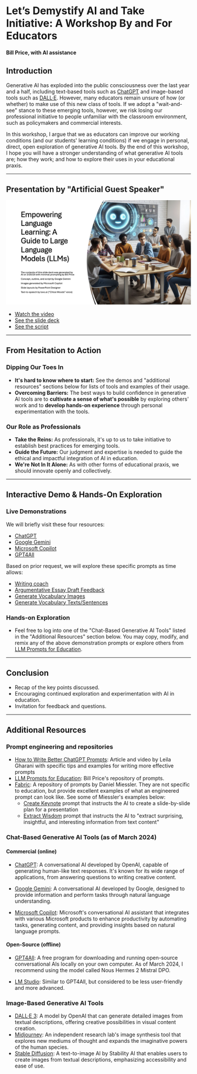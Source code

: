 # Let’s Demystify AI and Take Initiative: A Workshop By and For Educators

#### Bill Price, with AI assistance

## Introduction

Generative AI has exploded into the public consciousness over the last year and a half, including text-based tools such as [ChatGPT](https://chat.openai.com/) and image-based tools such as [DALL·E](https://openai.com/dall-e-3). However, many educators remain unsure of how (or whether) to make use of this new class of tools. If we adopt a "wait-and-see" stance to these emerging tools, however, we risk losing our professional initiative to people unfamiliar with the classroom environment, such as policymakers and commercial interests. 

In this workshop, I argue that we as educators can improve our working conditions (and our students' learning conditions) if we engage in personal, direct, open exploration of generative AI tools. By the end of this workshop, I hope you will have a stronger understanding of what generative AI tools are; how they work; and how to explore their uses in your educational praxis.

---

## Presentation by "Artificial Guest Speaker"

![First slide of AI presentation](/presentations/2024/first_slide.png)

* [Watch the video](https://youtu.be/km6GKg3XaAk)
* [See the slide deck](/presentations/2024/Empowering_Language_Learning_-_A_Guide_to_Large_Language_Models.pptx)
* [See the script](/presentations/2024/Empowering_Language_Learning.md)

---

## From Hesitation to Action

### Dipping Our Toes In

- **It's hard to know where to start:** See the demos and "additional resources" sections below for lists of tools and examples of their usage.
- **Overcoming Barriers:** The best ways to build confidence in generative AI tools are to **cultivate a sense of what's possible** by exploring others' work and to **develop hands-on experience** through personal experimentation with the tools.

### Our Role as Professionals

- **Take the Reins:** As professionals, it's up to us to take initiative to establish best practices for emerging tools.
- **Guide the Future:** Our judgment and expertise is needed to guide the ethical and impactful integration of AI in education.
- **We're Not In It Alone:** As with other forms of educational praxis, we should innovate openly and collectively.

---

## Interactive Demo & Hands-On Exploration

### Live Demonstrations

We will briefly visit these four resources:

- [ChatGPT](https://chat.openai.com/)
- [Google Gemini](https://gemini.google.com)
- [Microsoft Copilot](https://copilot.microsoft.com/)
- [GPT4All](https://gpt4all.io/)

Based on prior request, we will explore these specific prompts as time allows:

- [Writing coach](/prompts/INFSCI_2205_Writing_Coach.md)
- [Argumentative Essay Draft Feedback](/prompts/INFSCI_2205_Argumentative_Essay_Feedback.md)
- [Generate Vocabulary Images](/prompts/Generate_Vocabulary_Images.md)
- [Generate Vocabulary Texts/Sentences](/prompts/Generate_Vocabulary_Sentences.md)

### Hands-on Exploration

- Feel free to log into one of the "Chat-Based Generative AI Tools" listed in the "Additional Resources" section below. You may copy, modify, and remix any of the above demonstration prompts or explore others from [LLM Prompts for Education](/readme.md).

---

## Conclusion

- Recap of the key points discussed.
- Encouraging continued exploration and experimentation with AI in education.
- Invitation for feedback and questions.

---

## Additional Resources

### Prompt engineering and repositories

- [How to Write Better ChatGPT Prompts](https://www.xelplus.com/chatgpt-prompts-for-best-results/): Article and video by Leila Gharani with specific tips and examples for writing more effective prompts
- [LLM Prompts for Education](/readme.md): Bill Price's repository of prompts.
- [Fabric](https://github.com/danielmiessler/fabric/tree/main/patterns): A repository of prompts by Daniel Miessler. They are not specific to education, but provide excellent examples of what an engineered prompt can look like. See some of Miessler's examples below:
    - [Create Keynote](https://github.com/danielmiessler/fabric/blob/main/patterns/create_keynote/system.md) prompt that instructs the AI to create a slide-by-slide plan for a presentation
    - [Extract Wisdom](https://github.com/danielmiessler/fabric/blob/main/patterns/extract_wisdom/system.md) prompt that instructs the AI to "extract surprising, insightful, and interesting information from text content"

### Chat-Based Generative AI Tools (as of March 2024)

#### Commercial (online)

- [ChatGPT](https://chat.openai.com/): A conversational AI developed by OpenAI, capable of generating human-like text responses. It's known for its wide range of applications, from answering questions to writing creative content.

- [Google Gemini](https://gemini.google.com): A conversational AI developed by Google, designed to provide information and perform tasks through natural language understanding.

- [Microsoft Copilot](https://copilot.microsoft.com/): Microsoft's conversational AI assistant that integrates with various Microsoft products to enhance productivity by automating tasks, generating content, and providing insights based on natural language prompts.

#### Open-Source (offline)

- [GPT4All](https://gpt4all.io/): A free program for downloading and running open-source conversational AIs locally on your own computer. As of March 2024, I recommend using the model called Nous Hermes 2 Mistral DPO.

- [LM Studio](https://lmstudio.ai/): Similar to GPT4All, but considered to be less user-friendly and more advanced.

### Image-Based Generative AI Tools

- [DALL·E 3](https://openai.com/dall-e-3/): A model by OpenAI that can generate detailed images from textual descriptions, offering creative possibilities in visual content creation.
- [Midjourney](https://www.midjourney.com/): An independent research lab's image synthesis tool that explores new mediums of thought and expands the imaginative powers of the human species.
- [Stable Diffusion](https://stability.ai/stable-image): A text-to-image AI by Stability AI that enables users to create images from textual descriptions, emphasizing accessibility and ease of use.